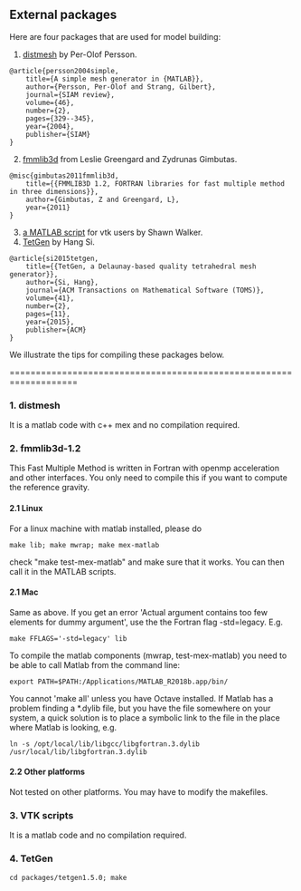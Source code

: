 ##  External packages
Here are four packages that are used for model building:  
1. [distmesh](http://persson.berkeley.edu/distmesh/) by Per-Olof Persson.   
~~~
@article{persson2004simple,
	title={A simple mesh generator in {MATLAB}},
	author={Persson, Per-Olof and Strang, Gilbert},
	journal={SIAM review},
	volume={46},
	number={2},
	pages={329--345},
	year={2004},
	publisher={SIAM}
}
~~~
2. [fmmlib3d](https://github.com/zgimbutas/fmmlib3d) from Leslie Greengard and Zydrunas Gimbutas.    
~~~
@misc{gimbutas2011fmmlib3d,
	title={{FMMLIB3D 1.2, FORTRAN libraries for fast multiple method in three dimensions}},
	author={Gimbutas, Z and Greengard, L},
	year={2011}
}
~~~
3. [a MATLAB script](https://www.mathworks.com/matlabcentral/fileexchange/58002-write-binary-vtk-file-for-tetrahedral-grid-with-scalar-and-vector-data?s_tid=prof_contriblnk) for vtk users by Shawn Walker.  
4. [TetGen](http://www.tetgen.org) by Hang Si.
~~~
@article{si2015tetgen,
	title={{TetGen, a Delaunay-based quality tetrahedral mesh generator}},
	author={Si, Hang},
	journal={ACM Transactions on Mathematical Software (TOMS)},
	volume={41},
	number={2},
	pages={11},
	year={2015},
	publisher={ACM}
}
~~~

We illustrate the tips for compiling these packages below. 

===================================================================
### 1. distmesh
It is a matlab code with c++ mex and no compilation required.

### 2. fmmlib3d-1.2
This Fast Multiple Method is written in Fortran with openmp acceleration and other interfaces. You only need to compile this if you want to compute the reference gravity.

#### 2.1 Linux
For a linux machine with matlab installed, please do 
~~~
make lib; make mwrap; make mex-matlab 
~~~
check "make test-mex-matlab" and make sure that it works.
You can then call it in the MATLAB scripts.

#### 2.1 Mac
Same as above. 
If you get an error 'Actual argument contains too few elements for dummy argument', use the the Fortran flag -std=legacy. E.g.
~~~
make FFLAGS='-std=legacy' lib
~~~
To compile the matlab components (mwrap, test-mex-matlab) you need to be able to call Matlab from the command line:
~~~
export PATH=$PATH:/Applications/MATLAB_R2018b.app/bin/
~~~
You cannot 'make all' unless you have Octave installed.
If Matlab has a problem finding a *.dylib file, but you have the file somewhere on your system, a quick solution is to place a symbolic link to the file in the place where Matlab is looking, e.g.
~~~
ln -s /opt/local/lib/libgcc/libgfortran.3.dylib /usr/local/lib/libgfortran.3.dylib
~~~

#### 2.2 Other platforms
Not tested on other platforms. You may have to modify the makefiles.  

### 3. VTK scripts
It is a matlab code and no compilation required.

### 4. TetGen
~~~
cd packages/tetgen1.5.0; make
~~~


